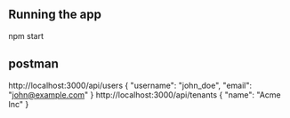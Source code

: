 ## Running the app 
npm start

## postman
http://localhost:3000/api/users
{
    "username": "john_doe",
    "email": "john@example.com"
}
http://localhost:3000/api/tenants
{
  "name": "Acme Inc"
}
